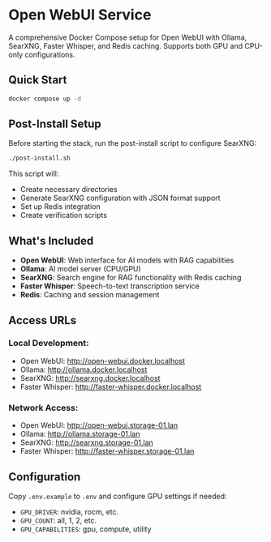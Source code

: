 # Open WebUI Service

A comprehensive Docker Compose setup for Open WebUI with Ollama, SearXNG, Faster Whisper, and Redis caching. Supports both GPU and CPU-only configurations.

## Quick Start

```bash
docker compose up -d
```

## Post-Install Setup

Before starting the stack, run the post-install script to configure SearXNG:

```bash
./post-install.sh
```

This script will:
- Create necessary directories
- Generate SearXNG configuration with JSON format support
- Set up Redis integration
- Create verification scripts

## What's Included

- **Open WebUI**: Web interface for AI models with RAG capabilities
- **Ollama**: AI model server (CPU/GPU)
- **SearXNG**: Search engine for RAG functionality with Redis caching
- **Faster Whisper**: Speech-to-text transcription service
- **Redis**: Caching and session management

## Access URLs

### Local Development:
- Open WebUI: http://open-webui.docker.localhost
- Ollama: http://ollama.docker.localhost
- SearXNG: http://searxng.docker.localhost
- Faster Whisper: http://faster-whisper.docker.localhost

### Network Access:
- Open WebUI: http://open-webui.storage-01.lan
- Ollama: http://ollama.storage-01.lan
- SearXNG: http://searxng.storage-01.lan
- Faster Whisper: http://faster-whisper.storage-01.lan

## Configuration

Copy `.env.example` to `.env` and configure GPU settings if needed:
- `GPU_DRIVER`: nvidia, rocm, etc.
- `GPU_COUNT`: all, 1, 2, etc.
- `GPU_CAPABILITIES`: gpu, compute, utility